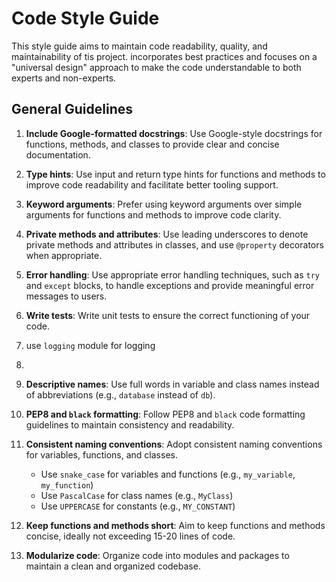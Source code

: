 # Code Style Guide

This style guide aims to maintain code readability, quality, and maintainability of tis project. 
incorporates best practices and focuses on a "universal design" approach to make the code understandable to both experts
and non-experts.

## General Guidelines

1. **Include Google-formatted docstrings**: Use Google-style docstrings for functions, methods, and classes to provide
   clear and concise documentation.

2. **Type hints**: Use input and return type hints for functions and methods to improve code readability and facilitate
   better tooling support.

3. **Keyword arguments**: Prefer using keyword arguments over simple arguments for functions and methods to improve code
   clarity.

4. **Private methods and attributes**: Use leading underscores to denote private methods and attributes in classes, and
   use `@property` decorators when appropriate.
5. **Error handling**: Use appropriate error handling techniques, such as `try` and `except` blocks, to handle
    exceptions and provide meaningful error messages to users.
6. **Write tests**: Write unit tests to ensure the correct functioning of your code.

7. use `logging` module for logging
8. 
5. **Descriptive names**: Use full words in variable and class names instead of abbreviations (e.g., `database` instead
   of `db`).

6. **PEP8 and `black` formatting**: Follow PEP8 and `black` code formatting guidelines to maintain consistency and
   readability.

7. **Consistent naming conventions**: Adopt consistent naming conventions for variables, functions, and classes.
    - Use `snake_case` for variables and functions (e.g., `my_variable`, `my_function`)
    - Use `PascalCase` for class names (e.g., `MyClass`)
    - Use `UPPERCASE` for constants (e.g., `MY_CONSTANT`)

8. **Keep functions and methods short**: Aim to keep functions and methods concise, ideally not exceeding 15-20 lines of
   code.

9. **Modularize code**: Organize code into modules and packages to maintain a clean and organized codebase.
